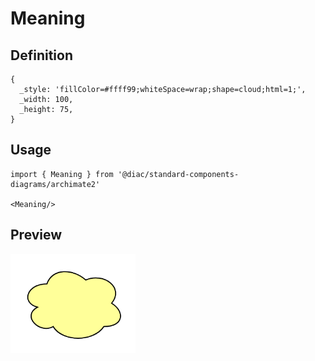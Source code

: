 # Meaning

## Definition

```
{
  _style: 'fillColor=#ffff99;whiteSpace=wrap;shape=cloud;html=1;',
  _width: 100,
  _height: 75,
}
```

## Usage

```
import { Meaning } from '@diac/standard-components-diagrams/archimate2'

<Meaning/>
```

## Preview

<img src="./meaning.png" width="200"/>
